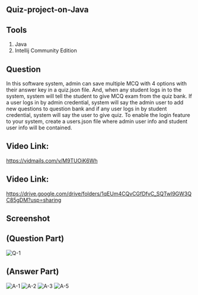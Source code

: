 ## Quiz-project-on-Java
## Tools
1. Java
2. Intellij Community Edition
## Question
In this software system, admin can save multiple MCQ with 4 options with their answer key in a quiz.json file. And, when any student logs in to the system, system will tell the student to give MCQ exam from the quiz bank.
If a user logs in by admin credential, system will say the admin user to add new questions to question bank
and if any user logs in  by student credential, system will say the user to give quiz.
To enable the login feature to your system, create a users.json file where admin user info and student user info will be contained.
## Video Link:
https://vidmails.com/v/M9TUOiK6Wh
## Video Link:
https://drive.google.com/drive/folders/1qEUm4CQvCGfDfvC_SQTwl9GW3QC85gDM?usp=sharing
## Screenshot
## (Question Part)
![Q-1](https://github.com/Afifa-Tazremin-Oishi/Quiz-project-java/assets/84584193/77f52be2-90b7-4b08-bbd8-a98809540a31)
## (Answer Part)
![A-1](https://github.com/Afifa-Tazremin-Oishi/Quiz-project-java/assets/84584193/82621f7f-e562-4cc3-bf69-9ad24168593c)
![A-2](https://github.com/Afifa-Tazremin-Oishi/Quiz-project-java/assets/84584193/1a547634-563b-4735-be05-3bab14b42164)
![A-3](https://github.com/Afifa-Tazremin-Oishi/Quiz-project-java/assets/84584193/e7dd980f-bcbd-4641-b3aa-982b8ddf9434)
![A-5](https://github.com/Afifa-Tazremin-Oishi/Quiz-project-java/assets/84584193/dfd780f8-b75a-4379-88bb-08d33622e4c4)
